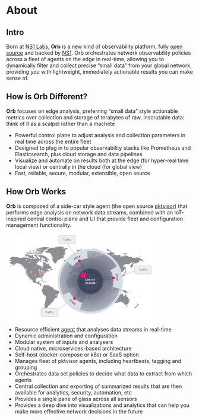 # About

## Intro
Born at [NS1 Labs](https://ns1.com/labs), **Orb** is a new kind of observability platform, fully [open source](http://orb.community) and backed by [NS1](https://ns1.com). Orb orchestrates network observability policies across a fleet of agents on the edge in real-time, allowing you to dynamically filter and collect precise “small data” from your global network, providing you with lightweight, immediately actionable results you can make sense of.

## How is Orb Different?

**Orb** focuses on edge analysis, preferring “small data” style actionable metrics over collection and storage of terabytes of raw, inscrutable data: think of it as a scalpel rather than a machete

* Powerful control plane to adjust analysis and collection parameters in real time across the entire fleet
* Designed to plug in to popular observability stacks like Prometheus and Elasticsearch, plus cloud storage and data pipelines
* Visualize and automate on results both at the edge (for hyper-real time local view) or centrally in the cloud (for global view)
* Fast, reliable, secure, modular, extensible, open source

## How Orb Works
**Orb** is composed of a side-car style agent (the open source [pktvisor](https://github.com/ns1/pktvisor)) that performs edge analysis on network data streams, combined with an IoT-inspired central control plane and UI that provide fleet and configuration management functionality.

<img src="../img/ORB-diagram1.png" alt="Orb" width="400"/>

* Resource efficient [agent](https://github.com/ns1/pktvisor) that analyses data streams in real-time
* Dynamic administration and configuration
* Modular system of inputs and analysers
* Cloud native, microservices-based architecture
* Self-host (docker-compose or k8s) or SaaS option
* Manages fleet of pktvisor agents, including heartbeats, tagging and grouping
* Orchestrates data set policies to decide what data to extract from which agents
* Central collection and exporting of summarized results that are then available for analytics, security, automation, etc
* Provides a single pane of glass across all sensors
* Provides a deep dive into visualizations and analytics that can help you make more effective network decisions in the future 

